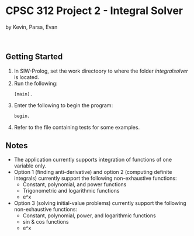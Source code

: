 # CPSC 312 Project 2 - Integral Solver
by Kevin, Parsa, Evan

<br>

<!-- GETTING STARTED -->
## Getting Started


1. In SIW-Prolog, set the work directoory to where the folder _integralsolver_ is located.
2. Run the following:
   ```sh
   [main].
   ```
3. Enter the following to begin the program:
   ```sh
   begin.
   ```
4. Refer to the file containing tests for some examples.

<!-- NOTES -->
## Notes
* The application currently supports integration of functions of one variable only.
* Option 1 (finding anti-derivative) and option 2 (computing definite integrals) currently support the following non-exhaustive functions:
  * Constant, polynomial, and power functions
  * Trigonometric and logarithmic functions
  * e^x
* Option 3 (solving initial-value problems) currently support the following non-exhaustive functions:
  * Constant, polynomial, power, and logarithmic functions
  * sin & cos functions
  * e^x
   
